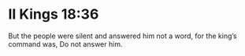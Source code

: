 # II Kings 18:36

But the people were silent and answered him not a word, for the king’s command was, Do not answer him.
